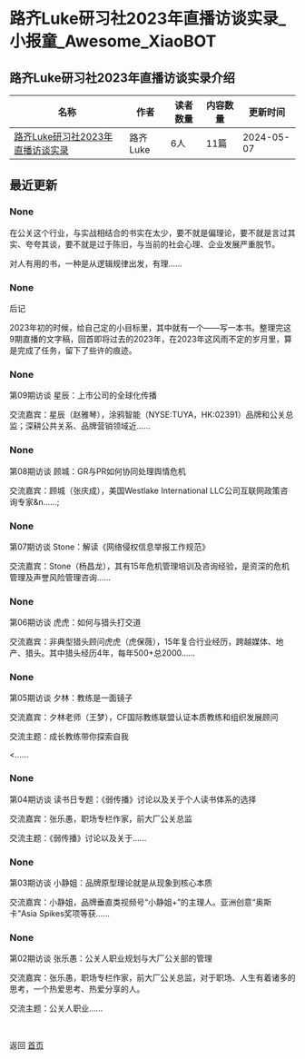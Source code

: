 # 路齐Luke研习社2023年直播访谈实录_小报童_Awesome_XiaoBOT

## 路齐Luke研习社2023年直播访谈实录介绍
>   
  


|名称|作者|读者数量|内容数量|更新时间|
|---|---|---|---|---|
|[路齐Luke研习社2023年直播访谈实录](https://xiaobot.net/p/Luke630?refer=9c3f1c95-a052-465a-9902-f6d75080262a)|路齐Luke|6人|11篇|2024-05-07|

## 最近更新
### None

在公关这个行业，与实战相结合的书实在太少，要不就是偏理论，要不就是言过其实、夸夸其谈，要不就是过于陈旧，与当前的社会心理、企业发展严重脱节。

对人有用的书，一种是从逻辑规律出发，有理......

### None

后记

2023年初的时候，给自己定的小目标里，其中就有一个——写一本书。整理完这9期直播的文字稿，回首即将过去的2023年，在2023年这风雨不定的岁月里，算是完成了任务，留下了些许的痕迹。

### None

第09期访谈 星辰：上市公司的全球化传播



交流嘉宾：星辰（赵雅琴），涂鸦智能（NYSE:TUYA，HK:02391）品牌和公关总监；深耕公共关系、品牌营销领域近......

### None

第08期访谈 顾城：GR与PR如何协同处理舆情危机



交流嘉宾：顾城（张庆成），美国Westlake International LLC公司互联网政策咨询专家&n......;

### None

第07期访谈 Stone：解读《网络侵权信息举报工作规范》



交流嘉宾：Stone（杨昌龙），其有15年危机管理培训及咨询经验，是资深的危机管理及声誉风险管理咨询......

### None

第06期访谈 虎虎：如何与猎头打交道



交流嘉宾：非典型猎头顾问虎虎（虎保薇），15年复合行业经历，跨越媒体、地产、猎头。其中猎头经历4年，每年500+总2000......

### None

第05期访谈 夕林：教练是一面镜子



交流嘉宾：夕林老师（王梦），CF国际教练联盟认证本质教练和组织发展顾问

交流主题：成长教练带你探索自我

<......

### None

第04期访谈 读书日专题：《弱传播》讨论以及关于个人读书体系的选择



交流嘉宾：张乐愚，职场专栏作家，前大厂公关总监

交流主题：《弱传播》讨论以及关于......

### None

第03期访谈 小静姐：品牌原型理论就是从现象到核心本质



交流嘉宾：小静姐，品牌垂直类视频号“小静姐+”的主理人。亚洲创意“奥斯卡”Asia Spikes奖项等获......

### None

第02期访谈 张乐愚：公关人职业规划与大厂公关部的管理

交流嘉宾：张乐愚，职场专栏作家，前大厂公关总监，对于职场、人生有着诸多的思考，一个热爱思考、热爱分享的人。

交流主题：公关人职业......


<a href="https://github.com/Reno9527/awesome-xiaobot" style="color: white; text-decoration: none;">awesome-xiaobot</a>

返回 [首页](../README.md)
